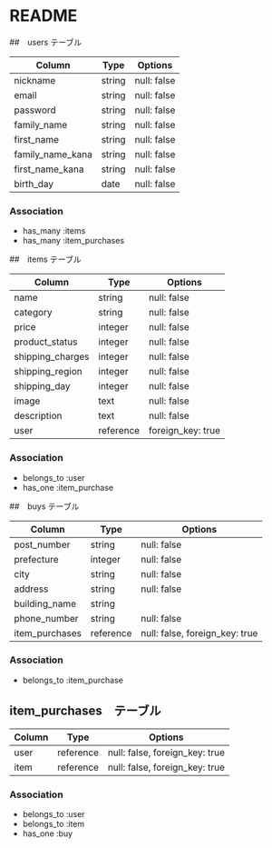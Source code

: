 # README


##　users テーブル

| Column           | Type   | Options     |
| -----------------| ------ | ----------- |
| nickname         | string | null: false |
| email            | string | null: false |
| password         | string | null: false |
| family_name      | string | null: false |
| first_name       | string | null: false |
| family_name_kana | string | null: false |
| first_name_kana  | string | null: false |
| birth_day        | date   | null: false |

### Association
- has_many :items
- has_many :item_purchases

##　items テーブル

| Column           | Type      | Options     |
| ---------------- | -------   | ----------- |
| name  　　　      | string    | null: false |
| category         | string    | null: false |
| price            | integer   | null: false |
| product_status   | integer   | null: false |
| shipping_charges | integer   | null: false |
| shipping_region  | integer   | null: false |
| shipping_day     | integer   | null: false |
| image            | text      | null: false |
| description      | text      | null: false |
| user             | reference | foreign_key: true |

### Association
- belongs_to :user
- has_one :item_purchase

##　buys テーブル

| Column              | Type      | Options     |
| ------------------- | --------- | ----------- |
| post_number         | string    | null: false |
| prefecture          | integer   | null: false |
| city                | string    | null: false |
| address             | string    | null: false |
| building_name       | string    |             |
| phone_number        | string    | null: false |
| item_purchases      | reference | null: false, foreign_key: true |

### Association
- belongs_to :item_purchase

## item_purchases　テーブル
| Column              | Type      | Options     |
| ------------------- | --------- | ----------- |
| user                | reference | null: false, foreign_key: true |
| item                | reference | null: false, foreign_key: true |

### Association
- belongs_to :user
- belongs_to :item
- has_one :buy